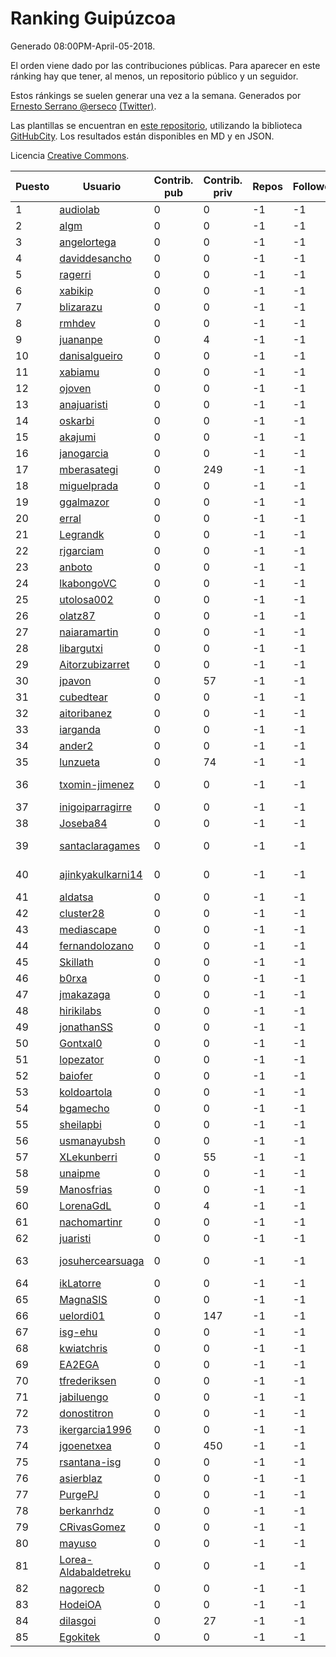 # Ranking Guipúzcoa

Generado 08:00PM-April-05-2018.

El orden viene dado por las contribuciones públicas. Para aparecer en este ránking hay que tener, al menos, un repositorio público y un seguidor.

Estos ránkings se suelen generar una vez a la semana. Generados por [Ernesto Serrano @erseco](https://github.com/erseco/) [(Twitter)](https://twitter.com/erseco).

Las plantillas se encuentran en [este repositorio](https://github.com/iblancasa/GH-Spanish-Ranking), utilizando la biblioteca [GitHubCity](https://github.com/iblancasa/GitHubCity). Los resultados están disponibles en MD y en JSON.

Licencia [Creative Commons](https://creativecommons.org/licenses/by/4.0/).

| Puesto   |  Usuario  | Contrib. pub | Contrib. priv |Repos| Followers | Desde |  Avatar  |
|----------|-----------|--------------|---------------|-----|-----------|-------|----------|
|1|[audiolab](https://github.com/audiolab)|0|0|-1|-1||![audiolab]()|
|2|[algm](https://github.com/algm)|0|0|-1|-1||![algm]()|
|3|[angelortega](https://github.com/angelortega)|0|0|-1|-1||![angelortega]()|
|4|[daviddesancho](https://github.com/daviddesancho)|0|0|-1|-1||![daviddesancho]()|
|5|[ragerri](https://github.com/ragerri)|0|0|-1|-1||![ragerri]()|
|6|[xabikip](https://github.com/xabikip)|0|0|-1|-1||![xabikip]()|
|7|[blizarazu](https://github.com/blizarazu)|0|0|-1|-1||![blizarazu]()|
|8|[rmhdev](https://github.com/rmhdev)|0|0|-1|-1||![rmhdev]()|
|9|[juananpe](https://github.com/juananpe)|0|4|-1|-1||![juananpe]()|
|10|[danisalgueiro](https://github.com/danisalgueiro)|0|0|-1|-1||![danisalgueiro]()|
|11|[xabiamu](https://github.com/xabiamu)|0|0|-1|-1||![xabiamu]()|
|12|[ojoven](https://github.com/ojoven)|0|0|-1|-1||![ojoven]()|
|13|[anajuaristi](https://github.com/anajuaristi)|0|0|-1|-1||![anajuaristi]()|
|14|[oskarbi](https://github.com/oskarbi)|0|0|-1|-1||![oskarbi]()|
|15|[akajumi](https://github.com/akajumi)|0|0|-1|-1||![akajumi]()|
|16|[janogarcia](https://github.com/janogarcia)|0|0|-1|-1||![janogarcia]()|
|17|[mberasategi](https://github.com/mberasategi)|0|249|-1|-1||![mberasategi]()|
|18|[miguelprada](https://github.com/miguelprada)|0|0|-1|-1||![miguelprada]()|
|19|[ggalmazor](https://github.com/ggalmazor)|0|0|-1|-1||![ggalmazor]()|
|20|[erral](https://github.com/erral)|0|0|-1|-1||![erral]()|
|21|[Legrandk](https://github.com/Legrandk)|0|0|-1|-1||![Legrandk]()|
|22|[rjgarciam](https://github.com/rjgarciam)|0|0|-1|-1||![rjgarciam]()|
|23|[anboto](https://github.com/anboto)|0|0|-1|-1||![anboto]()|
|24|[lkabongoVC](https://github.com/lkabongoVC)|0|0|-1|-1||![lkabongoVC]()|
|25|[utolosa002](https://github.com/utolosa002)|0|0|-1|-1||![utolosa002]()|
|26|[olatz87](https://github.com/olatz87)|0|0|-1|-1||![olatz87]()|
|27|[naiaramartin](https://github.com/naiaramartin)|0|0|-1|-1||![naiaramartin]()|
|28|[libargutxi](https://github.com/libargutxi)|0|0|-1|-1||![libargutxi]()|
|29|[Aitorzubizarret](https://github.com/Aitorzubizarret)|0|0|-1|-1||![Aitorzubizarret]()|
|30|[jpavon](https://github.com/jpavon)|0|57|-1|-1||![jpavon]()|
|31|[cubedtear](https://github.com/cubedtear)|0|0|-1|-1||![cubedtear]()|
|32|[aitoribanez](https://github.com/aitoribanez)|0|0|-1|-1||![aitoribanez]()|
|33|[iarganda](https://github.com/iarganda)|0|0|-1|-1||![iarganda]()|
|34|[ander2](https://github.com/ander2)|0|0|-1|-1||![ander2]()|
|35|[lunzueta](https://github.com/lunzueta)|0|74|-1|-1||![lunzueta]()|
|36|[txomin-jimenez](https://github.com/txomin-jimenez)|0|0|-1|-1||![txomin-jimenez]()|
|37|[inigoiparragirre](https://github.com/inigoiparragirre)|0|0|-1|-1||![inigoiparragirre]()|
|38|[Joseba84](https://github.com/Joseba84)|0|0|-1|-1||![Joseba84]()|
|39|[santaclaragames](https://github.com/santaclaragames)|0|0|-1|-1||![santaclaragames]()|
|40|[ajinkyakulkarni14](https://github.com/ajinkyakulkarni14)|0|0|-1|-1||![ajinkyakulkarni14]()|
|41|[aldatsa](https://github.com/aldatsa)|0|0|-1|-1||![aldatsa]()|
|42|[cluster28](https://github.com/cluster28)|0|0|-1|-1||![cluster28]()|
|43|[mediascape](https://github.com/mediascape)|0|0|-1|-1||![mediascape]()|
|44|[fernandolozano](https://github.com/fernandolozano)|0|0|-1|-1||![fernandolozano]()|
|45|[Skillath](https://github.com/Skillath)|0|0|-1|-1||![Skillath]()|
|46|[b0rxa](https://github.com/b0rxa)|0|0|-1|-1||![b0rxa]()|
|47|[jmakazaga](https://github.com/jmakazaga)|0|0|-1|-1||![jmakazaga]()|
|48|[hirikilabs](https://github.com/hirikilabs)|0|0|-1|-1||![hirikilabs]()|
|49|[jonathanSS](https://github.com/jonathanSS)|0|0|-1|-1||![jonathanSS]()|
|50|[Gontxal0](https://github.com/Gontxal0)|0|0|-1|-1||![Gontxal0]()|
|51|[lopezator](https://github.com/lopezator)|0|0|-1|-1||![lopezator]()|
|52|[baiofer](https://github.com/baiofer)|0|0|-1|-1||![baiofer]()|
|53|[koldoartola](https://github.com/koldoartola)|0|0|-1|-1||![koldoartola]()|
|54|[bgamecho](https://github.com/bgamecho)|0|0|-1|-1||![bgamecho]()|
|55|[sheilapbi](https://github.com/sheilapbi)|0|0|-1|-1||![sheilapbi]()|
|56|[usmanayubsh](https://github.com/usmanayubsh)|0|0|-1|-1||![usmanayubsh]()|
|57|[XLekunberri](https://github.com/XLekunberri)|0|55|-1|-1||![XLekunberri]()|
|58|[unaipme](https://github.com/unaipme)|0|0|-1|-1||![unaipme]()|
|59|[Manosfrias](https://github.com/Manosfrias)|0|0|-1|-1||![Manosfrias]()|
|60|[LorenaGdL](https://github.com/LorenaGdL)|0|4|-1|-1||![LorenaGdL]()|
|61|[nachomartinr](https://github.com/nachomartinr)|0|0|-1|-1||![nachomartinr]()|
|62|[juaristi](https://github.com/juaristi)|0|0|-1|-1||![juaristi]()|
|63|[josuhercearsuaga](https://github.com/josuhercearsuaga)|0|0|-1|-1||![josuhercearsuaga]()|
|64|[ikLatorre](https://github.com/ikLatorre)|0|0|-1|-1||![ikLatorre]()|
|65|[MagnaSIS](https://github.com/MagnaSIS)|0|0|-1|-1||![MagnaSIS]()|
|66|[uelordi01](https://github.com/uelordi01)|0|147|-1|-1||![uelordi01]()|
|67|[isg-ehu](https://github.com/isg-ehu)|0|0|-1|-1||![isg-ehu]()|
|68|[kwiatchris](https://github.com/kwiatchris)|0|0|-1|-1||![kwiatchris]()|
|69|[EA2EGA](https://github.com/EA2EGA)|0|0|-1|-1||![EA2EGA]()|
|70|[tfrederiksen](https://github.com/tfrederiksen)|0|0|-1|-1||![tfrederiksen]()|
|71|[jabiluengo](https://github.com/jabiluengo)|0|0|-1|-1||![jabiluengo]()|
|72|[donostitron](https://github.com/donostitron)|0|0|-1|-1||![donostitron]()|
|73|[ikergarcia1996](https://github.com/ikergarcia1996)|0|0|-1|-1||![ikergarcia1996]()|
|74|[jgoenetxea](https://github.com/jgoenetxea)|0|450|-1|-1||![jgoenetxea]()|
|75|[rsantana-isg](https://github.com/rsantana-isg)|0|0|-1|-1||![rsantana-isg]()|
|76|[asierblaz](https://github.com/asierblaz)|0|0|-1|-1||![asierblaz]()|
|77|[PurgePJ](https://github.com/PurgePJ)|0|0|-1|-1||![PurgePJ]()|
|78|[berkanrhdz](https://github.com/berkanrhdz)|0|0|-1|-1||![berkanrhdz]()|
|79|[CRivasGomez](https://github.com/CRivasGomez)|0|0|-1|-1||![CRivasGomez]()|
|80|[mayuso](https://github.com/mayuso)|0|0|-1|-1||![mayuso]()|
|81|[Lorea-Aldabaldetreku](https://github.com/Lorea-Aldabaldetreku)|0|0|-1|-1||![Lorea-Aldabaldetreku]()|
|82|[nagorecb](https://github.com/nagorecb)|0|0|-1|-1||![nagorecb]()|
|83|[HodeiOA](https://github.com/HodeiOA)|0|0|-1|-1||![HodeiOA]()|
|84|[dilasgoi](https://github.com/dilasgoi)|0|27|-1|-1||![dilasgoi]()|
|85|[Egokitek](https://github.com/Egokitek)|0|0|-1|-1||![Egokitek]()|
